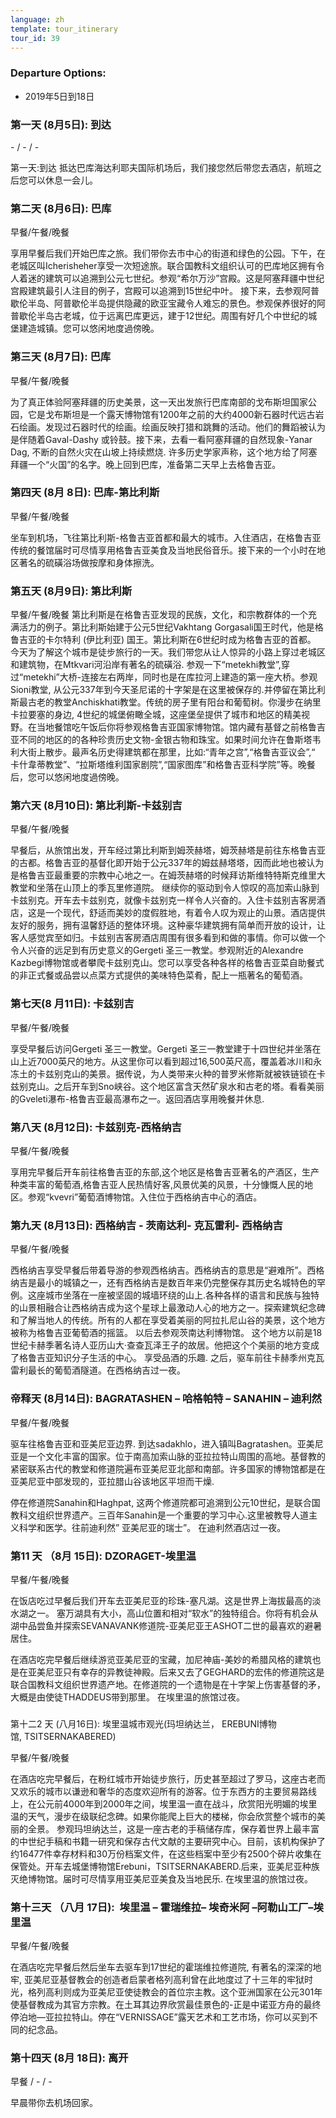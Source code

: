 ```yaml
---
language: zh
template: tour_itinerary
tour_id: 39
---
```

### Departure Options:

*   2019年5日到18日

### 第一天 (8月5日): 到达


\- / \- / \-

第一天:到达
抵达巴库海达利耶夫国际机场后，我们接您然后带您去酒店，航班之后您可以休息一会儿。

### 第二天 (8月6日): 巴库


早餐/午餐/晚餐

享用早餐后我们开始巴库之旅。我们带你去市中心的街道和绿色的公园。下午，在老城区叫Icherisheher享受一次短途旅。联合国教科文组织认可的巴库地区拥有令人着迷的建筑可以追溯到公元七世纪。参观“希尔万沙”宫殿。这是阿塞拜疆中世纪宫殿建筑最引人注目的例子，宫殿可以追溯到15世纪中叶。
接下来，去参观阿普歇伦半岛、阿普歇伦半岛提供隐藏的欧亚宝藏令人难忘的景色。参观保养很好的阿普歇伦半岛古老城，位于远离巴库更远，建于12世纪。周围有好几个中世纪的城堡建造城镇。您可以悠闲地度過傍晚。

### 第三天 (8月7日): 巴库


早餐/午餐/晚餐

为了真正体验阿塞拜疆的历史美景，这一天出发旅行巴库南部的戈布斯坦国家公园，它是戈布斯坦是一个露天博物馆有1200年之前的大约4000新石器时代远古岩石绘画。发现过石器时代的绘画。绘画反映打猎和跳舞的活动。他们的舞蹈被认为是伴随着Gaval-Dashy 或铃鼓。接下来，去看一看阿塞拜疆的自然现象-Yanar Dag, 不断的自然火灾在山坡上持续燃烧. 许多历史学家声称，这个地方给了阿塞拜疆一个“火国”的名字。晚上回到巴库，准备第二天早上去格鲁吉亚。

### 第四天 (8月 8日): 巴库-第比利斯


早餐/午餐/晚餐

坐车到机场，飞往第比利斯-格鲁吉亚首都和最大的城市。入住酒店，在格鲁吉亚传统的餐馆届时可尽情享用格鲁吉亚美食及当地民俗音乐。接下来的一个小时在地区著名的硫磺浴场做按摩和身体擦洗。

### 第五天 (8月9日): 第比利斯  


早餐/午餐/晚餐
第比利斯是在格鲁吉亚发现的民族，文化，和宗教群体的一个充满活力的例子。第比利斯始建于公元5世纪Vakhtang Gorgasali国王时代，他是格鲁吉亚的卡尔特利 (伊比利亚) 国王。第比利斯在6世纪时成为格鲁吉亚的首都。
今天为了解这个城市是徒步旅行的一天。我们带您从让人惊异的小路上穿过老城区和建筑物，在Mtkvari河沿岸有著名的硫磺浴. 参观一下“metekhi教堂”,穿过“metekhi”大桥-连接左右两岸，同时也是在库拉河上建造的第一座大桥。参观Sioni教堂, 从公元337年到今天圣尼诺的十字架是在这里被保存的.并停留在第比利斯最古老的教堂Anchiskhati教堂。传统的房子里有阳台和葡萄树。你漫步在纳里卡拉要塞的身边, 4世纪的城堡俯瞰全城，这座堡垒提供了城市和地区的精美视野。在当地餐馆吃午饭后你将参观格鲁吉亚国家博物馆。馆内藏有基督之前格鲁吉亚不同的地区的的各种珍贵历史文物-金银古物和珠宝。如果时间允许在鲁斯塔韦利大街上散步。最声名历史得建筑都在那里，比如:“青年之宫”,“格鲁吉亚议会”,“ 卡什韋蒂教堂”、“拉斯塔维利国家剧院”,“国家图库”和格鲁吉亚科学院”等。晚餐后，您可以悠闲地度過傍晚。

### 第六天 (8月10日): 第比利斯-卡兹别吉


早餐/午餐/晚餐


早餐后，从旅馆出发，开车经过第比利斯到姆茨赫塔，姆茨赫塔是前往东格鲁吉亚的古都。格鲁吉亚的基督化即开始于公元337年的姆兹赫塔塔，因而此地也被认为是格鲁吉亚最重要的宗教中心地之一。在姆茨赫塔的时候拜访斯维特特斯克维里大教堂和坐落在山顶上的季瓦里修道院。
继续你的驱动到令人惊叹的高加索山脉到卡兹别克。开车去卡兹别克，就像卡兹别克一样令人兴奋的。入住卡兹别吉客房酒店，这是一个现代，舒适而美妙的度假胜地，有着令人叹为观止的山景。酒店提供友好的服务，拥有温馨舒适的整体环境。这种豪华建筑拥有简单而开放的设计，让客人感觉宾至如归。卡兹别吉客房酒店周围有很多看到和做的事情。你可以做一个令人兴奋的远足到有历史意义的Gergeti 圣三一教堂。参观附近的Alexandre Kazbegi博物馆或者攀爬卡兹别克山。您可以享受各种各样的格鲁吉亚菜自助餐式的非正式餐或品尝以点菜方式提供的美味特色菜肴，配上一瓶著名的葡萄酒。

### 第七天(8 月11日): 卡兹别吉


早餐/午餐/晚餐

享受早餐后访问Gergeti 圣三一教堂。Gergeti 圣三一教堂建于十四世纪并坐落在山上近7000英尺的地方。从这里你可以看到超过16,500英尺高，覆盖着冰川和永冻土的卡兹别克山的美景。据传说，为人类带来火种的普罗米修斯就被铁链锁在卡兹别克山。之后开车到Sno峡谷。这个地区富含天然矿泉水和古老的塔。看看美丽的Gveleti瀑布-格鲁吉亚最高瀑布之一。返回酒店享用晚餐并休息.

### 第八天 (8月12日): 卡兹别克-西格纳吉


早餐/午餐/晚餐

享用完早餐后开车前往格鲁吉亚的东部,这个地区是格鲁吉亚著名的产酒区，生产种类丰富的葡萄酒,格鲁吉亚人民热情好客,风景优美的风景，十分慷慨人民的地区。参观“kvevri”葡萄酒博物馆。入住位于西格纳吉中心的酒店。

### 第九天 (8月13日): 西格纳吉 \- 茨南达利\- 克瓦雷利\- 西格纳吉

早餐/午餐/晚餐

西格纳吉享受早餐后带着导游的参观西格纳吉。西格纳吉的意思是“避难所”。西格纳吉是最小的城镇之一，还有西格纳吉是数百年来仍完整保存其历史名城特色的罕例。这座城市坐落在一座被坚固的城墙环绕的山上.各种各样的语言和民族与独特的山景相融合让西格纳吉成为这个星球上最激动人心的地方之一。探索建筑纪念碑和了解当地人的传统。所有的人都在享受着美丽的阿拉扎尼山谷的美景，这个地方被称为格鲁吉亚葡萄酒的摇篮。
以后去参观茨南达利博物馆。 这个地方以前是18世纪卡赫季著名诗人亚历山大·查查瓦泽王子的故居。他把这个个美丽的地方变成了格鲁吉亚知识分子生活的中心。
享受品酒的乐趣. 之后，驱车前往卡赫季州克瓦雷利最长的葡萄酒隧道。在西格纳吉过一夜。

### 帝释天 (8月14日): BAGRATASHEN – 哈格帕特 – SANAHIN – 迪利然


早餐/午餐/晚餐

驱车往格鲁吉亚和亚美尼亚边界. 到达sadakhlo，进入镇叫Bagratashen。亚美尼亚是一个文化丰富的国家。位于南高加索山脉的亚拉拉特山周围的高地。基督教的紧密联系古代的教堂和修道院遍布亚美尼亚北部和南部。许多国家的博物馆都是在亚美尼亚中部发现的，亚拉腊山谷该地区平坦而干燥. 

停在修道院Sanahin和Haghpat, 这两个修道院都可追溯到公元10世纪，是联合国教科文组织世界遗产。三百年Sanahin是一个重要的学习中心.这里被教导人道主义科学和医学。往前迪利然” 亚美尼亚的瑞士”。 在迪利然酒店过一夜。

### 第11 天 （8月 15日): DZORAGET-埃里温

早餐/午餐/晚餐

在饭店吃过早餐后我们开车去亚美尼亚的珍珠-塞凡湖。这是世界上海拔最高的淡水湖之一。 塞万湖具有大小，高山位置和相对“软水”的独特组合。你将有机会从湖中品尝鱼并探索SEVANAVANK修道院-亚美尼亚王ASHOT二世的最喜欢的避暑居住。

在酒店吃完早餐后继续游览亚美尼亚的宝藏，加尼神庙-美妙的希腊风格的建筑也是在亚美尼亚只有幸存的异教徒神殿。后来又去了GEGHARD的宏伟的修道院这是联合国教科文组织世界遗产地。在修道院的一个遗物是在十字架上伤害基督的矛，大概是由使徒THADDEUS带到那里。
在埃里温的旅馆过夜。


###   
第十二2 天 (八月16日): 埃里温城市观光(玛坦纳达兰， EREBUNI博物馆, TSITSERNAKABERED)


早餐/午餐/晚餐

在酒店吃完早餐后，在粉红城市开始徒步旅行，历史甚至超过了罗马，这座古老而又欢乐的城市以谦逊和奢华的态度欢迎所有的游客。位于东西方的主要贸易路线上，在公元前4000年到2000年之间，埃里温一直在战斗，欣赏阳光明媚的埃里温的天气，漫步在级联纪念碑。如果你能爬上巨大的楼梯，你会欣赏整个城市的美丽的全景。
参观玛坦纳达兰，这是一座古老的手稿储存库，保存着世界上最丰富的中世纪手稿和书籍一研究和保存古代文献的主要研究中心。目前，该机构保护了约16477件幸存材料和30万份档案文件，在这些档案中至少有2500个碎片收集在保管处。开车去城堡博物馆Erebuni，TSITSERNAKABERD.后来，亚美尼亚种族灭绝博物馆。届时可尽情享用亚美尼亚美食及当地民乐. 在埃里温的旅馆过夜。

### 第十三天 （八月 17日):  埃里温 – 霍瑞维拉– 埃奇米阿 –阿勒山工厂–埃里温

早餐/午餐/晚餐

在酒店吃完早餐后然后坐车去驱车到17世纪的霍瑞维拉修道院, 有著名的深深的地牢, 亚美尼亚基督教会的创造者启蒙者格列高利曾在此地度过了十三年的牢狱时光，格列高利则成为亚美尼亚使徒教会的首位宗主教。这个亚洲国家在公元301年使基督教成为其官方宗教。在土耳其边界欣赏最佳景色的-正是中诺亚方舟的最终停泊地—亚拉拉特山。停在“VERNISSAGE”露天艺术和工艺市场，你可以买到不同的纪念品。

### 第十四天 (8月 18日): 离开


早餐 / \- / \-

早晨带你去机场回家。

